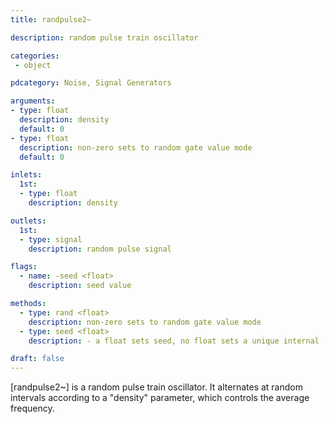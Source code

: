 ```yaml
---
title: randpulse2~

description: random pulse train oscillator

categories:
 - object

pdcategory: Noise, Signal Generators

arguments:
- type: float
  description: density
  default: 0
- type: float
  description: non-zero sets to random gate value mode
  default: 0

inlets: 
  1st:
  - type: float
    description: density

outlets:
  1st:
  - type: signal
    description: random pulse signal

flags:
  - name: -seed <float>
    description: seed value

methods:
  - type: rand <float>
    description: non-zero sets to random gate value mode
  - type: seed <float>
    description: - a float sets seed, no float sets a unique internal

draft: false
---
```


[randpulse2~] is a random pulse train oscillator. It alternates at random intervals according to a "density" parameter, which controls the average frequency.